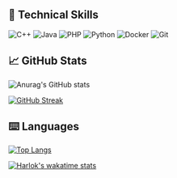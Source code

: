 ## 💼 Technical Skills   
![C++](https://img.shields.io/badge/c++-%2300599C.svg?style=for-the-badge&logo=c%2B%2B&logoColor=white)
![Java](https://img.shields.io/badge/java-%23ED8B00.svg?style=for-the-badge&logo=java&logoColor=white)
![PHP](https://img.shields.io/badge/php-%23777BB4.svg?style=for-the-badge&logo=php&logoColor=white)
![Python](https://img.shields.io/badge/python-3670A0?style=for-the-badge&logo=python&logoColor=ffdd54)
![Docker](https://img.shields.io/badge/docker-%230db7ed.svg?style=for-the-badge&logo=docker&logoColor=white)
![Git](https://img.shields.io/badge/git-%23F05033.svg?style=for-the-badge&logo=git&logoColor=white)

## 📈 GitHub Stats 
![Anurag's GitHub stats](https://github-readme-stats.vercel.app/api?username=Felipeiglegon&show_icons=true&theme=vision-friendly-dark)

[![GitHub Streak](https://github-readme-streak-stats.herokuapp.com?user=Felipeiglegon&theme=vision-friendly-dark)](https://git.io/streak-stats)

## ⌨️ Languages 
[![Top Langs](https://github-readme-stats.vercel.app/api/top-langs/?username=Felipeiglegon&layout=compact&theme=vision-friendly-dark)](https://github.com/Felipeiglegon/github-readme-stats)

[![Harlok's wakatime stats](https://github-readme-stats.vercel.app/api/wakatime?username=Felipeiglegon&layout=compact&theme=vision-friendly-dark)](https://github.com/anuraghazra/github-readme-stats)
